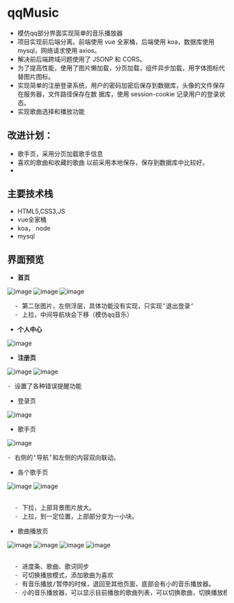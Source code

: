# qqMusic
- 模仿qq部分界面实现简单的音乐播放器
- 项目实现前后端分离。前端使用 vue 全家桶，后端使用 koa，数据库使用 mysql，网络请求使用 axios。
- 解决前后端跨域问题使用了 JSONP 和 CORS。
- 为了提高性能，使用了图片懒加载，分页加载，组件异步加载，用字体图标代替图片图标。
- 实现简单的注册登录系统，用户的密码加密后保存到数据库，头像的文件保存在服务器，文件路径保存在数
据库，使用 session-cookie 记录用户的登录状态。
- 实现歌曲选择和播放功能
## 改进计划：
- 歌手页，采用分页加载歌手信息
- 喜欢的歌曲和收藏的歌曲 以前采用本地保存，保存到数据库中比较好。
- 
## 主要技术栈
- HTML5,CSS3,JS
- vue全家桶
- koa， node
- mysql
## 界面预览

* **首页** 

![image](https://github.com/hejh1995/project-img/blob/master/1.png)
![image](https://github.com/hejh1995/project-img/blob/master/2.png)
![image](https://github.com/hejh1995/project-img/blob/master/13.png)
<pre>
  - 第二张图片，左侧浮层，具体功能没有实现，只实现‘退出登录‘
  - 上拉，中间导航块会下移（模仿qq音乐）
</pre>

* **个人中心** 

![image](https://github.com/hejh1995/project-img/blob/master/3.png)

* **注册页**

![image](https://github.com/hejh1995/project-img/blob/master/5.png)
![image](https://github.com/hejh1995/project-img/blob/master/6.png)
  <pre>- 设置了各种错误提醒功能</pre>
* 登录页

![image](https://github.com/hejh1995/project-img/blob/master/4.png)

* 歌手页

![image](https://github.com/hejh1995/project-img/blob/master/7.png)
<pre>- 右侧的‘导航’和左侧的内容双向联动。</pre>
* 各个歌手页

![image](https://github.com/hejh1995/project-img/blob/master/8.png)
![image](https://github.com/hejh1995/project-img/blob/master/14.png)
<pre> 
  - 下拉，上部背景图片放大。
  - 上拉，到一定位置，上部部分变为一小块。</pre>
* 歌曲播放页

![image](https://github.com/hejh1995/project-img/blob/master/9.png)
![image](https://github.com/hejh1995/project-img/blob/master/10.png)
![image](https://github.com/hejh1995/project-img/blob/master/11.png)
![image](https://github.com/hejh1995/project-img/blob/master/12.png)
<pre> 
  - 进度条、歌曲、歌词同步
  - 可切换播放模式，添加歌曲为喜欢
  - 有音乐播放/暂停的时候，退回至其他页面，底部会有小的音乐播放器。
  - 小的音乐播放器，可以显示目前播放的歌曲列表，可以切换歌曲，切换播放模式，收藏喜欢。
  </pre>
